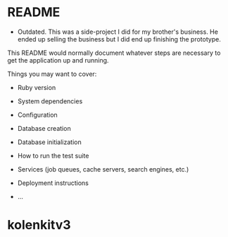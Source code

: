 # README

* Outdated. This was a side-project I did for my brother's business. He ended up selling the business but I did end up finishing the prototype.

This README would normally document whatever steps are necessary to get the
application up and running.

Things you may want to cover:

* Ruby version

* System dependencies

* Configuration

* Database creation

* Database initialization

* How to run the test suite

* Services (job queues, cache servers, search engines, etc.)

* Deployment instructions

* ...
# kolenkitv3


